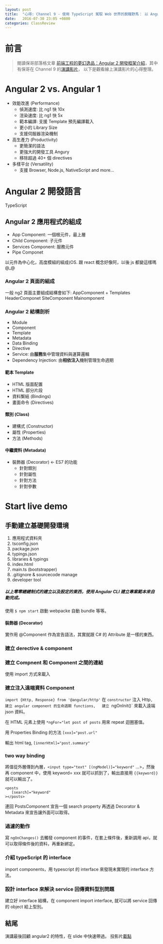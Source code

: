 ```yaml
---
layout: post
title:  "心得: Channel 9 - 使用 TypeScript 駕馭 Web 世界的脫韁野馬： 以 Angular 2 開發框架為例"
date:   2016-07-30 23:05 +0800
categories: ClassReview
---
```


# 前言
> 閱讀保哥部落格文章 [前端工程的夢幻逸品：Angular 2 開發框架介紹][1]，其中有保哥在 Channel 9 的[演講影片][2]，
以下是觀看線上演講影片的心得整理。

# Angular 2 vs. Angular 1
- 效能改進 (Performance)
    - 偵測速度: 比 ng1 快 10x
    - 渲染速度: 比 ng1 快 5x
    - 範本編譯: 支援 Template 預先編譯載入
    - 更小的 Library Size
    - 支援伺服器渲染機制
- 高生產力 (Productivity)
    - 更簡潔的語法
    - 更強大的開發工具 Angury
    - 移除超過 40+ 個 directives
- 多樣平台 (Versatility)
    - 支援 Browser, Node.js, NativeScript and more...

# Angular 2 開發語言
TypeScript

## Angular 2 應用程式的組成
- App Component: 一個根元件，最上層
- Child Component: 子元件
- Services Component: 服務元件
- Pipe Componet

以元件為中心化，高度模組的組成(OS. 跟 react 概念好像阿，以後 js 都變這樣嗎 @_@

### Angular 2 頁面的組成
一般 ng2 頁面主要組成結構會如下: 
AppComponent + Templates 
HeaderComponet
SiteComponent
Mainomponent

### Angular 2 結構剖析
- Module
- Component
- Template
- Metadata
- Data Binding
- Directive
- Service: 由**服務**集中管理資料與運算邏輯
- Dependency Injection: 由**相依注入**機制管理生命週期

#### 範本 Template
- HTML 版面配置
- HTML 部分片段
- 資料繫結 (Bindings)
- 畫面命令 (Directives)

#### 類別 (Class)
- 建構式 (Constructor)
- 屬性 (Properties)
- 方法 (Methods)

#### 中繼資料 (Metadata)
- 裝飾器 (Decorator) <- ES7 的功能
     - 針對類別
     - 針對屬性
     - 針對方法
     - 針對參數

# Start live demo
## 手動建立基礎開發環境
1. 應用程式資料夾
2. tsconfig.json
3. package.json
4. typings.json
5. libraries & typings
6. index.html
7. main.ts (bootstrapper)
8. .gitignore & sourcecode manage
9. developer tool

##### 以上零零總總制式的建立以及設定的東西，使用 **Angular CLI** 建立專案範本來自動完成。

使用 `$ npm start` 啟動 webpacke 自動 bundle 等等。

#### 裝飾器 (Decorator)
實作用 @Component 作為宣告語法，其實就跟 C# 的 Attribute 是一樣的東西。

### 建立 derective & component

### 建立 Compnent 和 Component 之間的連結
使用 import 方式來載入

### 建立注入遠端資料 Component
`import {Http, Response} from '@angular/http'`
在 `constructor` 注入 Http`, 建立 angular component 的生命週期 functions,  
建立 `ngOnInit()` 來載入遠端 json 資料。  

在 HTML 元素上使用 `*ngFor="let post of posts` 用來 repeat 迴圈塞值。  

用 Properties Binding 的方法 `[xxx]="post.url"`  

輸出 html tag, `[innerHtml]="post.summary"`

### two way binding 
將值從外層傳到內層，`<input type="text" [(ngModel)]="keyword"` ...>，然後再 component 中，使用 keyword= xxx 就可以抓到了，輸出直接用 `{{keyword}}` 就可以輸出了。
```
<posts 
   [search]="keyword"
></posts>
```
連回 PostsComponent 宣告一個 search property 再透過 Decorator & Metadata 來宣告讓外面可以取得。

### 過濾的動作
寫 `ngOnChanges()` 去觸發 component 的事件，在套上條件後，重新調用 api，就可以取得條件後的資料，再重新綁定。

### 介紹 typeScript 的 interface
import components，用 typescript 的 interface 來發現未實現的 interface 方法。

### 設計 interface 來解決 service 回傳資料型別問題
建立好 interface 結構，在 component import interface, 就可以將 service 回傳的 object 給上型別。

## 結尾
演講最後回顧 angular2 的特性，在 slide 中快速帶過。
投影片[載點][3]


[1]: http://blog.miniasp.com/post/2016/07/26/Introduction-to-Angular-2.aspx
[2]: https://channel9.msdn.com/Events/AzureDevDay/2016/A02?ocid=player
[3]: https://onedrive.live.com/redir?resid=5F91F4CB09EC294C!2196&authkey=!AEDOwwN29zw8Ejc&ithint=file%2cpdf